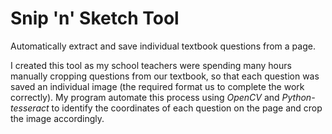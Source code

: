 # Snip 'n' Sketch Tool 
Automatically extract and save individual textbook questions from a page.

I created this tool as my school teachers were spending many hours manually cropping questions from our textbook, so that each question was saved an individual image (the required format us to complete the work correctly). My program automate this process using _OpenCV_ and _Python-tesseract_ to identify the coordinates of each question on the page and crop the image accordingly.
